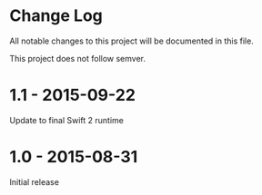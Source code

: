 # Change Log
All notable changes to this project will be documented in this file.

This project does not follow semver.

# 1.1 - 2015-09-22

Update to final Swift 2 runtime

# 1.0 - 2015-08-31

Initial release
